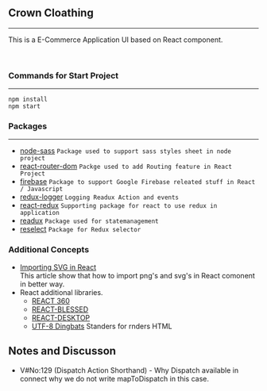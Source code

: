 ## Crown Cloathing

---

This is a E-Commerce Application UI based on React component.

<br/>

### Commands for Start Project

---

`npm install`
<br/>
`npm start`

### Packages

---

- [node-sass](https://www.npmjs.com/package/node-sass) `Package used to support sass styles sheet in node project`
- [react-router-dom](https://www.npmjs.com/package/react-router-dom) `Packge used to add Routing feature in React Project`
- [firebase](https://www.npmjs.com/package/firebase) `Package to support Google Firebase releated stuff in React / Javascript`
- [redux-logger](https://www.npmjs.com/package/redux-logger) `Logging Readux Action and events`
- [react-redux](https://www.npmjs.com/package/react-redux) `Supporting package for react to use redux in application`
- [readux](https://www.npmjs.com/package/redux) `Package used for statemanagement`
- [reselect](https://www.npmjs.com/package/reselect) `Package for Redux selector`

### Additional Concepts

- [Importing SVG in React](https://create-react-app.dev/docs/adding-images-fonts-and-files/) <br/>
  This article show that how to import png's and svg's in React comonent in better way.
- React additional libraries.
  - [REACT 360](https://facebook.github.io/react-360/)
  - [REACT-BLESSED](https://github.com/Yomguithereal/react-blessed)
  - [REACT-DESKTOP](https://reactdesktop.js.org/)
  - [UTF-8 Dingbats](https://www.w3schools.com/charsets/ref_utf_dingbats.asp) Standers for rnders HTML

## Notes and Discusson

- V#No:129 (Dispatch Action Shorthand) - Why Dispatch available in connect why we do not write mapToDispatch in this case.
